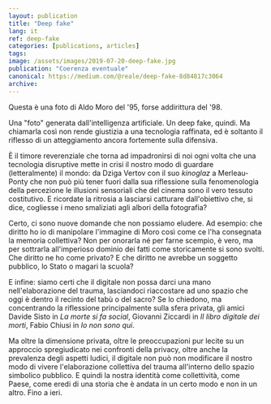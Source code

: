```yaml
---
layout: publication
title: "Deep fake"
lang: it
ref: deep-fake
categories: [publications, articles]
tags:
image: /assets/images/2019-07-20-deep-fake.jpg
publication: "Coerenza eventuale"
canonical: https://medium.com/@reale/deep-fake-8d84817c3064
archive:
---
```


Questa è una foto di Aldo Moro del '95, forse addirittura del '98.

Una "foto" generata dall'intelligenza artificiale. Un deep fake, quindi. Ma chiamarla così non rende giustizia a una tecnologia raffinata, ed è soltanto il riflesso di un atteggiamento ancora fortemente sulla difensiva.

È il timore reverenziale che torna ad impadronirsi di noi ogni volta che una tecnologia disruptive mette in crisi il nostro modo di guardare (letteralmente) il mondo: da Dziga Vertov con il suo *kinoglaz* a Merleau-Ponty che non può più tener fuori dalla sua riflessione sulla fenomenologia della percezione le illusioni sensoriali che del cinema sono il vero tessuto costitutivo. E ricordate la ritrosia a lasciarsi catturare dall'obiettivo che, si dice, cogliesse i meno smaliziati agli albori della fotografia?

Certo, ci sono nuove domande che non possiamo eludere. Ad esempio: che diritto ho io di manipolare l'immagine di Moro così come ce l'ha consegnata la memoria collettiva? Non per onorarla né per farne scempio, è vero, ma per sottrarla all'imperioso dominio dei fatti come storicamente si sono svolti. Che diritto ne ho come privato? E che diritto ne avrebbe un soggetto pubblico, lo Stato o magari la scuola?

E infine: siamo certi che il digitale non possa darci una mano nell'elaborazione del trauma, lasciandoci riaccostare ad uno spazio che oggi è dentro il recinto del tabù o del sacro? Se lo chiedono, ma concentrando la riflessione principalmente sulla sfera privata, gli amici Davide Sisto in *La morte si fa social*, Giovanni Ziccardi in *Il libro digitale dei morti*, Fabio Chiusi in *Io non sono qui*.

Ma oltre la dimensione privata, oltre le preoccupazioni pur lecite su un approccio spregiudicato nei confronti della privacy, oltre anche la prevalenza degli aspetti ludici, il digitale non può non modificare il nostro modo di vivere l'elaborazione collettiva del trauma all'interno dello spazio simbolico pubblico. E quindi la nostra identità come collettività, come Paese, come eredi di una storia che è andata in un certo modo e non in un altro. Fino a ieri.
